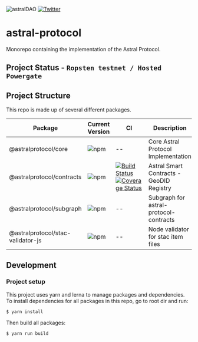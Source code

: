 ![astralDAO](https://github.com/astralDAO/overview/blob/master/brand-identity/Transparent-Logo-Only-Astral.png?raw=true)
[![Twitter](https://img.shields.io/twitter/follow/astralprotocol?style=social)](https://twitter.com/astralprotocol)

# astral-protocol

Monorepo containing the implementation of the Astral Protocol.

## Project Status - `Ropsten testnet / Hosted Powergate`

## Project Structure

This repo is made up of several different packages.

| Package                           | Current Version                                                        | CI                                                                                                                                                                                                                                                                                                                                           | Description                              |
| --------------------------------- | ---------------------------------------------------------------------- | -------------------------------------------------------------------------------------------------------------------------------------------------------------------------------------------------------------------------------------------------------------------------------------------------------------------------------------------- | ---------------------------------------- |
| @astralprotocol/core              | ![npm](https://img.shields.io/npm/v/@astralprotocol/core)              | --                                                                                                                                                                                                                                                                                                                                           | Core Astral Protocol Implementation      |
| @astralprotocol/contracts         | ![npm](https://img.shields.io/npm/v/@astralprotocol/contracts)         | [![Build Status](https://www.travis-ci.com/AstralProtocol/astralprotocol.svg?branch=master)](https://www.travis-ci.com/AstralProtocol/astralprotocol) [![Coverage Status](https://coveralls.io/repos/github/AstralProtocol/astralprotocol/badge.svg?branch=master)](https://coveralls.io/github/AstralProtocol/astralprotocol?branch=master) | Astral Smart Contracts - GeoDID Registry |
| @astralprotocol/subgraph          | ![npm](https://img.shields.io/npm/v/@astralprotocol/subgraph)          | --                                                                                                                                                                                                                                                                                                                                           | Subgraph for astral-protocol-contracts   |
| @astralprotocol/stac-validator-js | ![npm](https://img.shields.io/npm/v/@astralprotocol/stac-validator-js) | --                                                                                                                                                                                                                                                                                                                                           | Node validator for stac item files       |

## Development

### Project setup

This project uses yarn and lerna to manage packages and dependencies. To install dependencies for all packages in this repo, go to root dir and run:

```
$ yarn install
```

Then build all packages:

```
$ yarn run build
```
